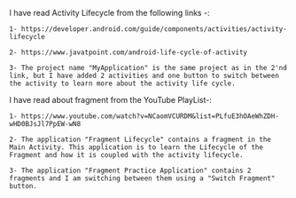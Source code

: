 I have read Activity Lifecycle from the following links -:

    1- https://developer.android.com/guide/components/activities/activity-lifecycle

    2- https://www.javatpoint.com/android-life-cycle-of-activity

    3- The project name "MyApplication" is the same project as in the 2'nd link, but I have added 2 activities and one button to switch between the activity to learn more about the activity life cycle. 

I have read about fragment from the YouTube PlayList-:

    1- https://www.youtube.com/watch?v=NCaomVCURDM&list=PLfuE3hOAeWhZDH-wHD0BJsJl7PpEW-wN8 

    2- The application "Fragment Lifecycle" contains a fragment in the Main Activity. This application is to learn the Lifecycle of the Fragment and how it is coupled with the activity lifecycle.

    3- The application "Fragment Practice Application" contains 2 fragments and I am switching between them using a "Switch Fragment" button. 

